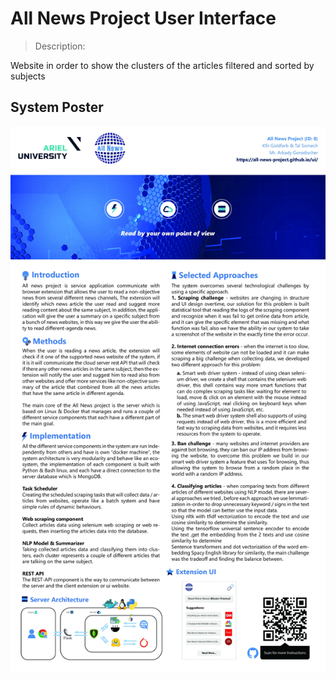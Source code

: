 # All News Project User Interface

> Description:

Website in order to show the clusters of the articles filtered and sorted by subjects

## System Poster

![All News Project Poster](poster/poster.jpg)
